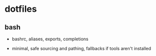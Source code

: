 # dotfiles

## bash

- bashrc, aliases, exports, completions

- minimal, safe sourcing and pathing, fallbacks if tools aren't installed

